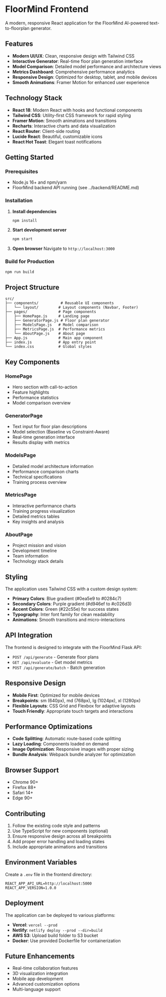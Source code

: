 # FloorMind Frontend

A modern, responsive React application for the FloorMind AI-powered text-to-floorplan generator.

## Features

- **Modern UI/UX**: Clean, responsive design with Tailwind CSS
- **Interactive Generator**: Real-time floor plan generation interface
- **Model Comparison**: Detailed model performance and architecture views
- **Metrics Dashboard**: Comprehensive performance analytics
- **Responsive Design**: Optimized for desktop, tablet, and mobile devices
- **Smooth Animations**: Framer Motion for enhanced user experience

## Technology Stack

- **React 18**: Modern React with hooks and functional components
- **Tailwind CSS**: Utility-first CSS framework for rapid styling
- **Framer Motion**: Smooth animations and transitions
- **Recharts**: Interactive charts and data visualization
- **React Router**: Client-side routing
- **Lucide React**: Beautiful, customizable icons
- **React Hot Toast**: Elegant toast notifications

## Getting Started

### Prerequisites

- Node.js 16+ and npm/yarn
- FloorMind backend API running (see ../backend/README.md)

### Installation

1. **Install dependencies**
   ```bash
   npm install
   ```

2. **Start development server**
   ```bash
   npm start
   ```

3. **Open browser**
   Navigate to `http://localhost:3000`

### Build for Production

```bash
npm run build
```

## Project Structure

```
src/
├── components/          # Reusable UI components
│   └── layout/         # Layout components (Navbar, Footer)
├── pages/              # Page components
│   ├── HomePage.js     # Landing page
│   ├── GeneratorPage.js # Floor plan generator
│   ├── ModelsPage.js   # Model comparison
│   ├── MetricsPage.js  # Performance metrics
│   └── AboutPage.js    # About page
├── App.js              # Main app component
├── index.js            # App entry point
└── index.css           # Global styles
```

## Key Components

### HomePage
- Hero section with call-to-action
- Feature highlights
- Performance statistics
- Model comparison overview

### GeneratorPage
- Text input for floor plan descriptions
- Model selection (Baseline vs Constraint-Aware)
- Real-time generation interface
- Results display with metrics

### ModelsPage
- Detailed model architecture information
- Performance comparison charts
- Technical specifications
- Training process overview

### MetricsPage
- Interactive performance charts
- Training progress visualization
- Detailed metrics tables
- Key insights and analysis

### AboutPage
- Project mission and vision
- Development timeline
- Team information
- Technology stack details

## Styling

The application uses Tailwind CSS with a custom design system:

- **Primary Colors**: Blue gradient (#0ea5e9 to #0284c7)
- **Secondary Colors**: Purple gradient (#d946ef to #c026d3)
- **Accent Colors**: Green (#22c55e) for success states
- **Typography**: Inter font family for clean readability
- **Animations**: Smooth transitions and micro-interactions

## API Integration

The frontend is designed to integrate with the FloorMind Flask API:

- `POST /api/generate` - Generate floor plans
- `GET /api/evaluate` - Get model metrics
- `POST /api/generate/batch` - Batch generation

## Responsive Design

- **Mobile First**: Optimized for mobile devices
- **Breakpoints**: sm (640px), md (768px), lg (1024px), xl (1280px)
- **Flexible Layouts**: CSS Grid and Flexbox for adaptive layouts
- **Touch Friendly**: Appropriate touch targets and interactions

## Performance Optimizations

- **Code Splitting**: Automatic route-based code splitting
- **Lazy Loading**: Components loaded on demand
- **Image Optimization**: Responsive images with proper sizing
- **Bundle Analysis**: Webpack bundle analyzer for optimization

## Browser Support

- Chrome 90+
- Firefox 88+
- Safari 14+
- Edge 90+

## Contributing

1. Follow the existing code style and patterns
2. Use TypeScript for new components (optional)
3. Ensure responsive design across all breakpoints
4. Add proper error handling and loading states
5. Include appropriate animations and transitions

## Environment Variables

Create a `.env` file in the frontend directory:

```
REACT_APP_API_URL=http://localhost:5000
REACT_APP_VERSION=1.0.0
```

## Deployment

The application can be deployed to various platforms:

- **Vercel**: `vercel --prod`
- **Netlify**: `netlify deploy --prod --dir=build`
- **AWS S3**: Upload build folder to S3 bucket
- **Docker**: Use provided Dockerfile for containerization

## Future Enhancements

- Real-time collaboration features
- 3D visualization integration
- Mobile app development
- Advanced customization options
- Multi-language support